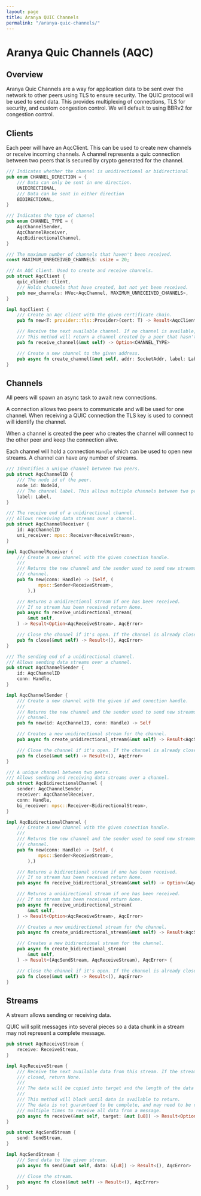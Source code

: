 ```yaml
---
layout: page
title: Aranya QUIC Channels
permalink: "/aranya-quic-channels/"
---
```


# Aranya Quic Channels (AQC)

## Overview

Aranya Quic Channels are a way for application data to be sent over the 
network to other peers using TLS to ensure security. The QUIC protocol will
be used to send data. This provides multiplexing of connections, TLS for
security, and custom congestion control. We will default to using BBRv2
for congestion control.

## Clients

Each peer will have an AqcClient. This can be used to create new channels
or receive incoming channels. A channel represents a quic connection
between two peers that is secured by crypto generated for the channel.

```rust
/// Indicates whether the channel is unidirectional or bidirectional
pub enum CHANNEL_DIRECTION = {
    /// Data can only be sent in one direction.
    UNIDIRECTIONAL,
    /// Data can be sent in either direction 
    BIDIRECTIONAL,
}

/// Indicates the type of channel
pub enum CHANNEL_TYPE = {
    AqcChannelSender,
    AqcChannelReceiver,
    AqcBidirectionalChannel,
}

/// The maximum number of channels that haven't been received.
const MAXIMUM_UNRECEIVED_CHANNELS: usize = 20;

/// An AQC client. Used to create and receive channels.
pub struct AqcClient {
    quic_client: Client,
    /// Holds channels that have created, but not yet been received.
    pub new_channels: HVec<AqcChannel, MAXIMUM_UNRECEIVED_CHANNELS>,
}

impl AqcClient {
    /// Create an Aqc client with the given certificate chain.
    pub fn new<T: provider::tls::Provider>(cert: T) -> Result<AqcClient, AqcError> 

    /// Receive the next available channel. If no channel is available, return None.
    /// This method will return a channel created by a peer that hasn't been received yet.
    pub fn receive_channel(&mut self) -> Option<CHANNEL_TYPE> 

    /// Create a new channel to the given address.
    pub async fn create_channel(&mut self, addr: SocketAddr, label: Label, direction: CHANNEL_DIRECTION) -> Result<CHANNEL_TYPE, AqcError> 
}
```

## Channels

All peers will spawn an async task to await new connections.

A connection allows two peers to communicate and will be used for one channel.
When receiving a QUIC connection the TLS key is used to connect will identify 
the channel.

When a channel is created the peer who creates the channel will connect to
the other peer and keep the connection alive. 

Each channel will hold a connection `Handle` which can be used to open new 
streams. A channel can have any number of streams.

```rust
/// Identifies a unique channel between two peers.
pub struct AqcChannelID {
    /// The node id of the peer.
    node_id: NodeId,
    /// The channel label. This allows multiple channels between two peers.
    label: Label,
}

/// The receive end of a unidirectional channel.
/// Allows receiving data streams over a channel.
pub struct AqcChannelReceiver {
    id: AqcChannelID
    uni_receiver: mpsc::Receiver<ReceiveStream>,
}

impl AqcChannelReceiver {
    /// Create a new channel with the given conection handle.
    ///
    /// Returns the new channel and the sender used to send new streams to the 
    /// channel.
    pub fn new(conn: Handle) -> (Self, (
            mpsc::Sender<ReceiveStream>,
        ),)

    /// Returns a unidirectional stream if one has been received. 
    /// If no stream has been received return None. 
    pub async fn receive_unidirectional_stream(
        &mut self,
    ) -> Result<Option<AqcReceiveStream>, AqcError> 

    /// Close the channel if it's open. If the channel is already closed, do nothing.
    pub fn close(&mut self) -> Result<(), AqcError>
}

/// The sending end of a unidirectional channel.
/// Allows sending data streams over a channel.
pub struct AqcChannelSender {
    id: AqcChannelID
    conn: Handle,
}

impl AqcChannelSender {
    /// Create a new channel with the given id and conection handle.
    ///
    /// Returns the new channel and the sender used to send new streams to the 
    /// channel.
    pub fn new(id: AqcChannelID, conn: Handle) -> Self

    /// Creates a new unidirectional stream for the channel. 
    pub async fn create_unidirectional_stream(&mut self) -> Result<AqcSendStream, AqcError> 

    /// Close the channel if it's open. If the channel is already closed, do nothing.
    pub fn close(&mut self) -> Result<(), AqcError>
}

/// A unique channel between two peers.
/// Allows sending and receiving data streams over a channel.
pub struct AqcBidirectionalChannel {
    sender: AqcChannelSender,
    receiver: AqcChannelReceiver,
    conn: Handle,
    bi_receiver: mpsc::Receiver<BidirectionalStream>,
}

impl AqcBidirectionalChannel {
    /// Create a new channel with the given conection handle.
    ///
    /// Returns the new channel and the sender used to send new streams to the 
    /// channel.
    pub fn new(conn: Handle) -> (Self, (
            mpsc::Sender<ReceiveStream>,
        ),)

    /// Returns a bidirectional stream if one has been received. 
    /// If no stream has been received return None. 
    pub async fn receive_bidirectional_stream(&mut self) -> Option<(AqcSendStream, AqcReceiveStream)> 

    /// Returns a unidirectional stream if one has been received. 
    /// If no stream has been received return None. 
    pub async fn receive_unidirectional_stream(
        &mut self,
    ) -> Result<Option<AqcReceiveStream>, AqcError> 

    /// Creates a new unidirectional stream for the channel. 
    pub async fn create_unidirectional_stream(&mut self) -> Result<AqcSendStream, AqcError> 

    /// Creates a new bidirectional stream for the channel. 
    pub async fn create_bidirectional_stream(
        &mut self,
    ) -> Result<(AqcSendStream, AqcReceiveStream), AqcError> {

    /// Close the channel if it's open. If the channel is already closed, do nothing.
    pub fn close(&mut self) -> Result<(), AqcError>
}
```

## Streams
A stream allows sending or receiving data. 

QUIC will split messages into several pieces so a data chunk in a stream 
may not represent a complete message.

```rust
pub struct AqcReceiveStream {
    receive: ReceiveStream,
}

impl AqcReceiveStream {
    /// Receive the next available data from this stream. If the stream has been
    /// closed, return None.
    /// 
    /// The data will be copied into target and the length of the data will be returned.
    ///
    /// This method will block until data is available to return.
    /// The data is not guaranteed to be complete, and may need to be called
    /// multiple times to receive all data from a message.
    pub async fn receive(&mut self, target: &mut [u8]) -> Result<Option<usize>, AqcError> 
}

pub struct AqcSendStream {
    send: SendStream,
}

impl AqcSendStream {
    /// Send data to the given stream. 
    pub async fn send(&mut self, data: &[u8]) -> Result<(), AqcError> 

    /// Close the stream.
    pub async fn close(&mut self) -> Result<(), AqcError> 
}
```
